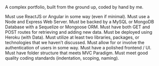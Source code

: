A complex portfolio, built from the ground up, coded by hand by me. 

Must use ReactJS or Angular in some way (even if minimal).
Must use a Node and Express Web Server.
Must be backed by a MySQL or MongoDB Database with a Sequelize or Mongoose ORM.
Must have both GET and POST routes for retrieving and adding new data.
Must be deployed using Heroku (with Data).
Must utilize at least two libraries, packages, or technologies that we haven’t discussed.
Must allow for or involve the authentication of users in some way.
Must have a polished frontend / UI.
Must have folder structure that meets MVC Paradigm.
Must meet good quality coding standards (indentation, scoping, naming).
